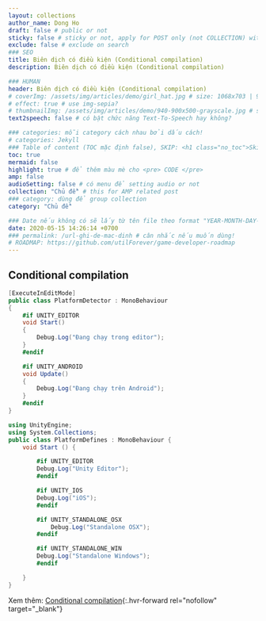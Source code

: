 ```yaml
---
layout: collections
author_name: Dong Ho
draft: false # public or not
sticky: false # sticky or not, apply for POST only (not COLLECTION) with including thumbnailImg
exclude: false # exclude on search
### SEO
title: Biên dịch có điều kiện (Conditional compilation)
description: Biên dịch có điều kiện (Conditional compilation)

### HUMAN
header: Biên dịch có điều kiện (Conditional compilation)
# coverImg: /assets/img/articles/demo/girl_hat.jpg # size: 1068x703 | 900x500 | 600x400
# effect: true # use img-sepia?
# thumbnailImg: /assets/img/articles/demo/940-900x500-grayscale.jpg # size: 900x500 | 600x400
text2speech: false # có bật chức năng Text-To-Speech hay không?

### categories: mỗi category cách nhau bởi dấu cách!
# categories: Jekyll
### Table of content (TOC mặc định false), SKIP: <h1 class="no_toc">Skip toc</h1> hoặc <div class="no_toc_section">
toc: true
mermaid: false
highlight: true # để thêm màu mè cho <pre> CODE </pre>
amp: false
audioSetting: false # có menu để setting audio or not
collection: "Chủ đề" # this for AMP related post
### category: dùng để group collection
category: "Chủ đề"

### Date nếu không có sẽ lấy từ tên file theo format "YEAR-MONTH-DAY-title.md"
date: 2020-05-15 14:26:14 +0700
### permalink: /url-ghi-de-mac-dinh # cân nhắc nếu muốn dùng!
# ROADMAP: https://github.com/utilForever/game-developer-roadmap
---
```


## Conditional compilation

```csharp
[ExecuteInEditMode]
public class PlatformDetector : MonoBehaviour
{
    #if UNITY_EDITOR
    void Start()
    {
        Debug.Log("Đang chạy trong editor");
    }
    #endif

    #if UNITY_ANDROID
    void Update()
    {
        Debug.Log("Đang chạy trên Android");
    }
    #endif
}
```

```csharp
using UnityEngine;
using System.Collections;
public class PlatformDefines : MonoBehaviour {
    void Start () {

        #if UNITY_EDITOR
        Debug.Log("Unity Editor");
        #endif

        #if UNITY_IOS
        Debug.Log("iOS");
        #endif

        #if UNITY_STANDALONE_OSX
            Debug.Log("Standalone OSX");
        #endif

        #if UNITY_STANDALONE_WIN
        Debug.Log("Standalone Windows");
        #endif

    }
}
```

Xem thêm: [Conditional compilation](https://docs.unity3d.com/2021.3/Documentation/Manual/PlatformDependentCompilation.html){:.hvr-forward rel="nofollow" target="_blank"}